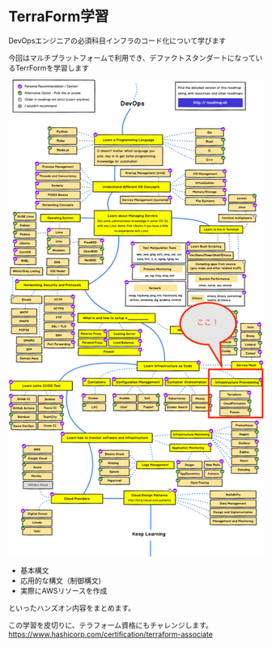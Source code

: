 # TerraForm学習

DevOpsエンジニアの必須科目インフラのコード化について学びます

今回はマルチプラットフォームで利用でき、デファクトスタンダートになっているTerrFormを学習します

![イメージ画像](./images/loadmap.png)

- 基本構文
- 応用的な構文（制御構文)
- 実際にAWSリソースを作成

といったハンズオン内容をまとめます。

この学習を皮切りに、テラフォーム資格にもチャレンジします。
https://www.hashicorp.com/certification/terraform-associate

